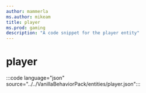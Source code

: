 ```yaml
---
author: mammerla
ms.author: mikeam
title: player
ms.prod: gaming
description: "A code snippet for the player entity"
---
```


# player

:::code language="json" source="../../VanillaBehaviorPack/entities/player.json":::
